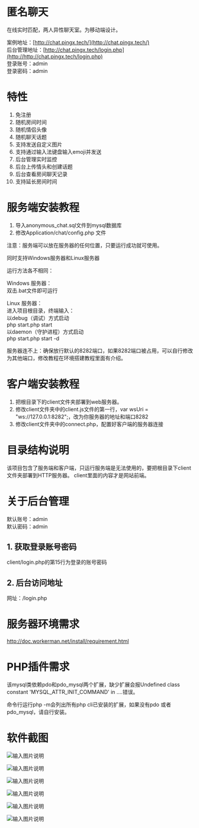 # 匿名聊天
在线实时匹配，两人异性聊天室。为移动端设计。

案例地址：[http://chat.pingx.tech/](http://chat.pingx.tech/)  
后台管理地址：[http://chat.pingx.tech/login.php](http://http://chat.pingx.tech/login.php)  
登录账号：admin  
登录密码：admin  

# 特性
1. 免注册
2. 随机房间时间
3. 随机情侣头像
4. 随机聊天话题
5. 支持发送自定义图片
6. 支持通过输入法键盘输入emoji并发送
7. 后台管理实时监控
8. 后台上传情头和创建话题
9. 后台查看房间聊天记录
10. 支持延长房间时间

# 服务端安装教程
1. 导入anonymous_chat.sql文件到mysql数据库  
2. 修改Application/chat/config.php 文件    

注意：服务端可以放在服务器的任何位置，只要运行成功就可使用。

同时支持Windows服务器和Linux服务器  

运行方法各不相同：  


Windows 服务器：  
双击.bat文件即可运行  


Linux 服务器：  
进入项目根目录，终端输入：  
以debug（调试）方式启动  
php start.php start  
以daemon（守护进程）方式启动  
php start.php start -d  


服务器连不上：确保放行默认的8282端口，如果8282端口被占用，可以自行修改为其他端口，修改教程在环境搭建教程里面有介绍。

# 客户端安装教程

1. 把根目录下的client文件夹部署到web服务器。  
2. 修改client文件夹中的client.js文件的第一行，var wsUri = "ws://127.0.0.1:8282";，改为你服务器的地址和端口8282
3. 修改client文件夹中的connect.php，配置好客户端的服务器连接

# 目录结构说明  
该项目包含了服务端和客户端，只运行服务端是无法使用的，要把根目录下client文件夹部署到HTTP服务器。 client里面的内容才是网站前端。 

# 关于后台管理

默认账号：admin  
默认密码：admin  

## 1. 获取登录账号密码
client/login.php的第15行为登录的账号密码  
## 2. 后台访问地址
网址：/login.php

# 服务器环境需求

http://doc.workerman.net/install/requirement.html


# PHP插件需求

该mysql类依赖pdo和pdo_mysql两个扩展，缺少扩展会报Undefined class constant 'MYSQL_ATTR_INIT_COMMAND' in ....错误。


命令行运行php -m会列出所有php cli已安装的扩展，如果没有pdo 或者 pdo_mysql，请自行安装。


# 软件截图

![输入图片说明](https://images.gitee.com/uploads/images/2019/1215/204848_86c18232_1607414.png "localhost_8080_(iPhone 6_7_8).png")


![输入图片说明](https://images.gitee.com/uploads/images/2019/1215/204856_bd9eb9c3_1607414.png "localhost_8080_(iPhone 6_7_8) (1).png")


![输入图片说明](https://images.gitee.com/uploads/images/2019/1215/205024_2a76e22d_1607414.png "localhost_8080_(iPhone 6_7_8) (6).png")


![输入图片说明](https://images.gitee.com/uploads/images/2019/1215/204923_a6a82fb3_1607414.png "localhost_8080_admin.php(iPhone 6_7_8).png")


![输入图片说明](https://images.gitee.com/uploads/images/2019/1215/204929_94924c49_1607414.png "localhost_8080_admin.php(iPhone 6_7_8) (1).png")


![输入图片说明](https://images.gitee.com/uploads/images/2019/1215/204938_39ceb828_1607414.png "localhost_8080_admin.php(iPhone 6_7_8) (2).png")
